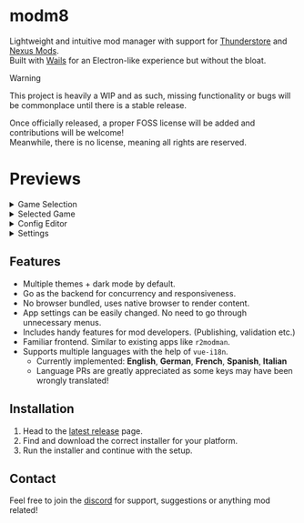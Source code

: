 # modm8
Lightweight and intuitive mod manager with support for [Thunderstore](https://thunderstore.io) and [Nexus Mods](https://nexusmods.com).\
Built with [Wails](https://wails.io) for an Electron-like experience but without the bloat.

> [!WARNING]
> This project is heavily a WIP and as such, missing functionality or bugs will be commonplace until there is a stable release.
> 
> Once officially released, a proper FOSS license will be added and contributions will be welcome!\
> Meanwhile, there is no license, meaning all rights are reserved.

# Previews
<details>
  <summary>Game Selection</summary>

  <img src="./screenshots/game-selection-grid.png" width="1000"/>
</details>

<details>
  <summary>Selected Game</summary>

  <img src="./screenshots/selected-game.png" width="1000"/>
</details>

<details>
  <summary>Config Editor</summary>

  <img src="./screenshots/config-editor.png" width="1000"/>
</details>

<details>
  <summary>Settings</summary>

  <img src="./screenshots/settings.png" width="1000"/>
</details>

## Features
- Multiple themes + dark mode by default.
- Go as the backend for concurrency and responsiveness.
- No browser bundled, uses native browser to render content.
- App settings can be easily changed. No need to go through unnecessary menus.
- Includes handy features for mod developers. (Publishing, validation etc.)
- Familiar frontend. Similar to existing apps like `r2modman`.
- Supports multiple languages with the help of `vue-i18n`.
  - Currently implemented: **English**, **German**, **French**, **Spanish**, **Italian**
  - Language PRs are greatly appreciated as some keys may have been wrongly translated!

## Installation
1. Head to the [latest release](../../releases/latest) page.
2. Find and download the correct installer for your platform.
3. Run the installer and continue with the setup.

## Contact
Feel free to join the [discord](https://discord.gg/psBXpXF2JZ) for support, suggestions or anything mod related!
